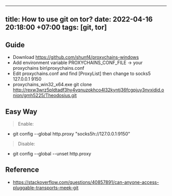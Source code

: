 
---
title: How to use git on tor?
date: 2022-04-16 20:18:00 +07:00
tags: [git, tor]
---

## Guide
- Download https://github.com/shunf4/proxychains-windows
- Add environment variable PROXYCHAINS_CONF_FILE -> your proxychains bin\proxychains.conf
- Edit proxychains.conf and find [ProxyList] then change to socks5 127.0.0.1 9150
- proxychains_win32_x64.exe git clone http://rexw3wrz5pldtadf3hy4vqnuzokhco4l32kyntj36fcgpjuy3nvxidid.onion/gmh5225/Theodosius.git

## Easy Way
> Enable:
- git config --global http.proxy "socks5h://127.0.0.1:9150"
> Disable:
- git config --global --unset http.proxy


## Reference
- https://stackoverflow.com/questions/40857891/can-anyone-access-pluggable-transports-meek-git

